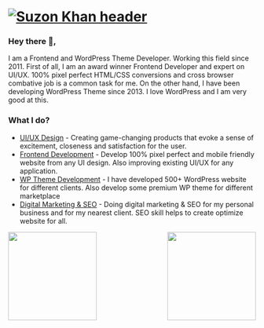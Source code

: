# [![Suzon Khan header](https://suzonkhan.github.io/suzonkhan/images/suzonkhan-banner.png)](https://suzonkhan.com)

### Hey there 👋,
I am a Frontend and WordPress Theme Developer. Working this field since 2011. First of all, I am an award winner Frontend Developer and expert on UI/UX. 100% pixel perfect HTML/CSS conversions and cross browser combative job is a common task for me. On the other hand, I have been developing WordPress Theme since 2013. I love WordPress and I am very good at this.



### What I do?
- [UI/UX Design](https://suzonkhan.github.io/portfolio-2/) - Creating game-changing products that evoke a sense of excitement, closeness and satisfaction for the user.
- [Frontend Development](https://suzonkhan.github.io/portfolio-2/) - Develop 100% pixel perfect and mobile friendly website from any UI design. Also improving existing UI/UX for any application.
- [WP Theme Development](https://suzonkhan.github.io/portfolio-2/) - I have developed 500+ WordPress website for different clients. Also develop some premium WP theme for different marketplace
- [Digital Marketing & SEO](https://suzonkhan.github.io/portfolio-2/) - Doing digital marketing & SEO for my personal business and for my nearest client. SEO skill helps to create optimize website for all.

<p align="center">
  <a href="https://github.com/suzonkhan">
    <img align="left" height="180em" src="https://github-readme-stats-eight-theta.vercel.app/api?username=suzonkhan&show_icons=true&theme=algolia&include_all_commits=true&count_private=true"/>
    <img align="right" height="180em" src="https://github-readme-stats-eight-theta.vercel.app/api/top-langs/?username=suzonkhan&layout=compact&langs_count=8&theme=algolia"/>
  </a>
</p>
